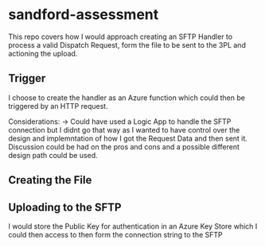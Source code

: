 # sandford-assessment

This repo covers how I would approach creating an SFTP Handler to process a valid Dispatch Request, form the file to be sent to the 3PL and actioning the upload.

## Trigger

I choose to create the handler as an Azure function which could then be triggered by an HTTP request.

Considerations:
-> Could have used a Logic App to handle the SFTP connection but I didnt go that way as I wanted to have control over the design and implemntation of how I got the Request Data and then sent it. Discussion could be had on the pros and cons and a possible different design path could be used.

## Creating the File


## Uploading to the SFTP

I would store the Public Key for authentication in an Azure Key Store which I could then access to then form the connection string to the SFTP